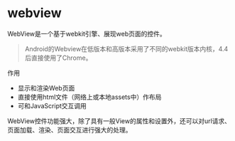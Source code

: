 # webview
WebView是一个基于webkit引擎、展现web页面的控件。
> Android的Webview在低版本和高版本采用了不同的webkit版本内核，4.4后直接使用了Chrome。

作用
* 显示和渲染Web页面
* 直接使用html文件（网络上或本地assets中）作布局
* 可和JavaScript交互调用

WebView控件功能强大，除了具有一般View的属性和设置外，还可以对url请求、页面加载、渲染、页面交互进行强大的处理。